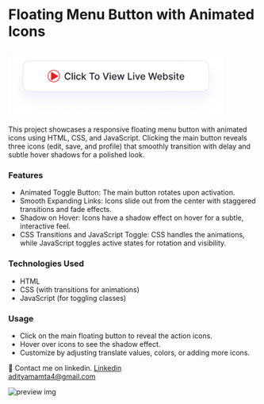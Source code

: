 # Floating Menu Button with Animated Icons

## <a href="https://adityamamta.github.io/accept-decline-btn/"><img src="img/readme-btn.png" alt="Click to view live website" height="120"></a> 

This project showcases a responsive floating menu button with animated icons using HTML, CSS, and JavaScript. Clicking the main button reveals three icons (edit, save, and profile) that smoothly transition with delay and subtle hover shadows for a polished look.

### Features 
- Animated Toggle Button: The main button rotates upon activation.
- Smooth Expanding Links: Icons slide out from the center with staggered transitions and fade effects.
- Shadow on Hover: Icons have a shadow effect on hover for a subtle, interactive feel.
- CSS Transitions and JavaScript Toggle: CSS handles the animations, while JavaScript toggles active states for rotation and visibility.
  
### Technologies Used
- HTML
- CSS (with transitions for animations)
- JavaScript (for toggling classes)
  
### Usage
- Click on the main floating button to reveal the action icons.
- Hover over icons to see the shadow effect.
- Customize by adjusting translate values, colors, or adding more icons.

💼 Contact me on linkedin. [Linkedin](https://www.linkedin.com/in/adityamamta/) <br>
adityamamta4@gmail.com

![preview img](image/card-hover-effect-mockup.png)

